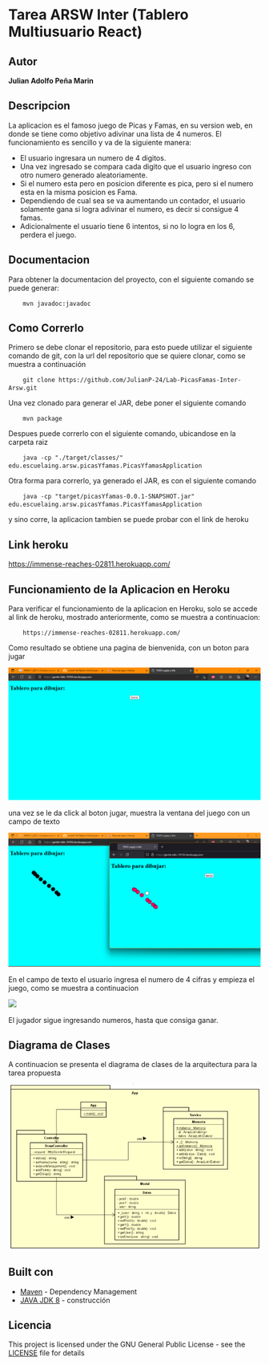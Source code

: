 # Tarea ARSW Inter (Tablero Multiusuario React)

## Autor
**Julian Adolfo Peña Marin**

## Descripcion
La aplicacion es el famoso juego de Picas y Famas, en su version web, en donde se tiene como objetivo adivinar una lista de 4 numeros. El funcionamiento es sencillo y va de la siguiente manera:

 * El usuario ingresara un numero de 4 digitos.
 * Una vez ingresado se compara cada digito que el usuario ingreso con otro numero generado aleatoriamente.
 * Si el numero esta pero en posicion diferente es pica, pero si el numero esta en la misma posicion es Fama.
 * Dependiendo de cual sea se va aumentando un contador, el usuario solamente gana si logra adivinar el numero, es decir si consigue 4 famas.
 * Adicionalmente el usuario tiene 6 intentos, si no lo logra en los 6, perdera el juego.

## Documentacion
Para obtener la documentacion del proyecto, con el siguiente comando se puede generar:

```
    mvn javadoc:javadoc
```

## Como Correrlo
Primero se debe clonar el repositorio, para esto puede utilizar el siguiente comando de git, con la url del repositorio que se quiere clonar, como se muestra a continuación

```
    git clone https://github.com/JulianP-24/Lab-PicasFamas-Inter-Arsw.git
```

Una vez clonado para generar el JAR, debe poner el siguiente comando

```
    mvn package
```

Despues puede correrlo con el siguiente comando, ubicandose en la carpeta raiz
```
    java -cp "./target/classes/" edu.escuelaing.arsw.picasYfamas.PicasYfamasApplication
```

Otra forma para correrlo, ya generado el JAR, es con el siguiente comando

```
    java -cp "target/picasYfamas-0.0.1-SNAPSHOT.jar" edu.escuelaing.arsw.picasYfamas.PicasYfamasApplication
```
y sino corre, la aplicacion tambien se puede probar con el link de heroku

## Link heroku

https://immense-reaches-02811.herokuapp.com/

## Funcionamiento de la Aplicacion en Heroku

Para verificar el funcionamiento de la aplicacion en Heroku, solo se accede al link de heroku, mostrado anteriormente, como se muestra a continuacion:

```
    https://immense-reaches-02811.herokuapp.com/
```

Como resultado se obtiene una pagina de bienvenida, con un boton para jugar

![](img/img1.png)

una vez se le da click al boton jugar, muestra la ventana del juego con un campo de texto

![](img/img2.png)

En el campo de texto el usuario ingresa el numero de 4 cifras y empieza el juego, como se muestra a continuacion

![](img/img3.png)

El jugador sigue ingresando numeros, hasta que consiga ganar.


## Diagrama de Clases
A continuacion se presenta el diagrama de clases de la arquitectura para la tarea propuesta

![](img/diagramaClases.png)


## Built con

* [Maven](https://maven.apache.org/) - Dependency Management
* [JAVA JDK 8](http://www.oracle.com/technetwork/java/javase/overview/index.html) - construcción


## Licencia

This project is licensed under the GNU General Public License - see the [LICENSE](LICENSE) file for details

